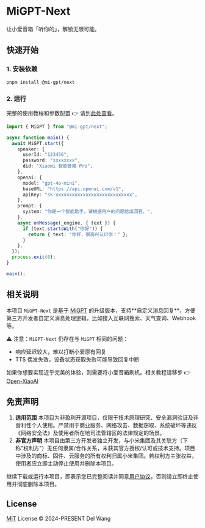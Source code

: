 # MiGPT-Next

让小爱音箱「听你的」，解锁无限可能。

## 快速开始

### 1. 安装依赖

```shell
pnpm install @mi-gpt/next
```

### 2. 运行

完整的使用教程和参数配置 👉 请到[此处查看](apps/next/README.md)。

```typescript
import { MiGPT } from "@mi-gpt/next";

async function main() {
  await MiGPT.start({
    speaker: {
      userId: "123456",
      password: "xxxxxxxx",
      did: "Xiaomi 智能音箱 Pro",
    },
    openai: {
      model: "gpt-4o-mini",
      baseURL: "https://api.openai.com/v1",
      apiKey: "sk-xxxxxxxxxxxxxxxxxxxxxxxxxxxx",
    },
    prompt: {
      system: "你是一个智能助手，请根据用户的问题给出回答。",
    },
    async onMessage(_engine, { text }) {
      if (text.startsWith("你好")) {
        return { text: "你好，很高兴认识你！" };
      }
    },
  });
  process.exit(0);
}

main();
```

## 相关说明

本项目 `MiGPT-Next` 是基于 [MiGPT](https://github.com/idootop/mi-gpt) 的升级版本，支持**​自定义消息回复​**，方便第三方开发者自定义消息处理逻辑，比如接入互联网搜索、天气查询、Webhook 等。

⚠️ 注意：`MiGPT-Next` 仍存在与 `MiGPT` 相同的问题：

- 响应延迟较大，难以打断小爱原有回复
- TTS 偶发失效，设备状态获取失败可能导致回复中断

如果你想要实现近乎完美的体验，则需要将小爱音箱刷机。相关教程请移步 👉 [Open-XiaoAI](https://github.com/idootop/open-xiaoai)

## 免责声明

1. **适用范围**
   本项目为非盈利开源项目，仅限于技术原理研究、安全漏洞验证及非营利性个人使用。严禁用于商业服务、网络攻击、数据窃取、系统破坏等违反《网络安全法》及使用者所在地司法管辖区的法律规定的场景。
2. **非官方声明**
   本项目由第三方开发者独立开发，与小米集团及其关联方（下称"权利方"）无任何隶属/合作关系，未获其官方授权/认可或技术支持。项目中涉及的商标、固件、云服务的所有权利归属小米集团。若权利方主张权益，使用者应立即主动停止使用并删除本项目。

继续下载或运行本项目，即表示您已完整阅读并同意[用户协议](agreement.md)，否则请立即终止使用并彻底删除本项目。

## License

[MIT](LICENSE) License © 2024-PRESENT Del Wang
